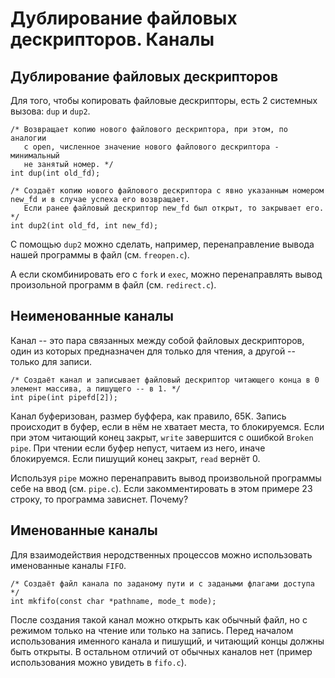 # Дублирование файловых дескрипторов. Каналы

## Дублирование файловых дескрипторов

Для того, чтобы копировать файловые дескрипторы, есть 2 системных вызова: `dup` и `dup2`.

```
/* Возвращает копию нового файлового дескриптора, при этом, по аналогии
   с open, численное значение нового файлового дескриптора - минимальный
   не занятый номер. */
int dup(int old_fd);

/* Создаёт копию нового файлового дескриптора с явно указанным номером new_fd и в случае успеха его возвращает.
   Если ранее файловый дескриптор new_fd был открыт, то закрывает его. */
int dup2(int old_fd, int new_fd);
```

С помощью `dup2` можно сделать, например, перенаправление вывода нашей программы в файл (см. `freopen.c`).

А если скомбинировать его с `fork` и `exec`, можно перенаправлять вывод произольной программ в файл (см. `redirect.c`).

## Неименованные каналы

Канал -- это пара связанных между собой файловых дескрипторов, один из которых предназначен для только для чтения, а другой -- только для записи.
```
/* Создаёт канал и записывает файловый дескриптор читающего конца в 0 элемент массива, а пишущего -- в 1. */
int pipe(int pipefd[2]);
```

Канал буферизован, размер буффера, как правило, 65K. Запись происходит в буфер, если в нём не хватает места, то блокируемся. Если при этом читающий конец закрыт, `write` завершится с ошибкой `Broken pipe`. При чтении если буфер непуст, читаем из него, иначе блокируемся. Если пишущий конец закрыт, `read` вернёт 0.

Используя `pipe` можно перенаправить вывод произвольной программы себе на ввод (см. `pipe.c`). Если закомментировать в этом примере 23 строку, то программа зависнет. Почему?

## Именованные каналы

Для взаимодействия неродственных процессов можно использовать именованные каналы `FIFO`.

```
/* Создаёт файл канала по заданому пути и с задаными флагами доступа */
int mkfifo(const char *pathname, mode_t mode);
```

После создания такой канал можно открыть как обычный файл, но с режимом только на чтение или только на запись. Перед началом использования именного канала и пишущий, и читающий концы должны быть открыты. В остальном отличий от обычных каналов нет (пример использования можно увидеть в `fifo.c`).
